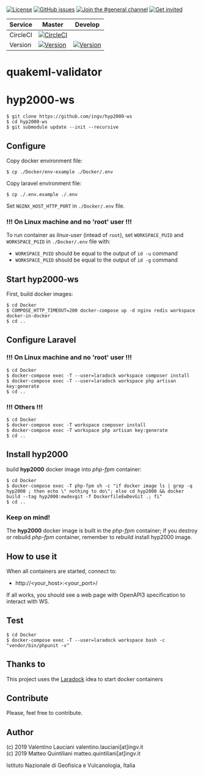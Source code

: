 [![License](https://img.shields.io/github/license/INGV/hyp2000-ws.svg)](https://github.com/INGV/hyp2000-ws/blob/master/LICENSE)
[![GitHub issues](https://img.shields.io/github/issues/INGV/hyp2000-ws.svg)](https://github.com/INGV/hyp2000-ws/issues)
[![Join the #general channel](https://img.shields.io/badge/Slack%20channel-%23general-blue.svg)](https://ingv-institute.slack.com/messages/CKS902Y5B)
[![Get invited](https://slack.developers.italia.it/badge.svg)](https://ingv-institute.slack.com/)

|**Service**|**Master**|**Develop**|
|---|---|---|
|CircleCI|[![CircleCI](https://circleci.com/gh/INGV/hyp2000-ws.svg?style=svg)](https://circleci.com/gh/INGV/hyp2000-ws)|   |
|Version|[![Version](https://img.shields.io/badge/dynamic/yaml?label=ver&query=softwareVersion&url=https://raw.githubusercontent.com/INGV/hyp2000-ws/master/publiccode.yml)](https://github.com/INGV/hyp2000-ws/blob/master/HISTORY)|[![Version](https://img.shields.io/badge/dynamic/yaml?label=ver&query=softwareVersion&url=https://raw.githubusercontent.com/INGV/hyp2000-ws/develop/publiccode.yml)](https://github.com/INGV/hyp2000-ws/blob/develop/HISTORY)|

# quakeml-validator  

# hyp2000-ws

```
$ git clone https://github.com/ingv/hyp2000-ws
$ cd hyp2000-ws
$ git submodule update --init --recursive
```

## Configure
Copy docker environment file:
```
$ cp ./Docker/env-example ./Docker/.env
```

Copy laravel environment file:
```
$ cp ./.env.example ./.env
```

Set `NGINX_HOST_HTTP_PORT` in `./Docker/.env` file.

### !!! On Linux machine and no 'root' user !!!
To run container as *linux-user* (intead of `root`), set `WORKSPACE_PUID` and `WORKSPACE_PGID` in `./Docker/.env` file with:
- `WORKSPACE_PUID` should be equal to the output of `id -u` command
- `WORKSPACE_PGID` should be equal to the output of `id -g` command

## Start hyp2000-ws
First, build docker images:

```
$ cd Docker
$ COMPOSE_HTTP_TIMEOUT=200 docker-compose up -d nginx redis workspace docker-in-docker
$ cd ..
```

## Configure Laravel
### !!! On Linux machine and no 'root' user !!!
```
$ cd Docker
$ docker-compose exec -T --user=laradock workspace composer install
$ docker-compose exec -T --user=laradock workspace php artisan key:generate
$ cd ..
```

### !!! Others !!!
```
$ cd Docker
$ docker-compose exec -T workspace composer install
$ docker-compose exec -T workspace php artisan key:generate
$ cd ..
```

## Install hyp2000 
build **hyp2000** docker image into *php-fpm* container:
```
$ cd Docker
$ docker-compose exec -T php-fpm sh -c "if docker image ls | grep -q hyp2000 ; then echo \" nothing to do\"; else cd hyp2000 && docker build --tag hyp2000:ewdevgit -f DockerfileEwDevGit .; fi"
$ cd ..
```

### Keep on mind!
The **hyp2000** docker image is built in the *php-fpm* container; if you destroy or rebuild *php-fpm* container, remember to rebuild install hyp2000 image.

## How to use it
When all containers are started, connect to: 
- http://<your_host>:<your_port>/

If all works, you should see a web page with OpenAPI3 specification to interact with WS.

## Test
```
$ cd Docker
$ docker-compose exec -T --user=laradock workspace bash -c "vendor/bin/phpunit -v"
```

## Thanks to
This project uses the [Laradock](https://github.com/laradock/laradock) idea to start docker containers

## Contribute
Please, feel free to contribute.

## Author
(c) 2019 Valentino Lauciani valentino.lauciani[at]ingv.it \
(c) 2019 Matteo Quintiliani matteo.quintiliani[at]ingv.it

Istituto Nazionale di Geofisica e Vulcanologia, Italia
